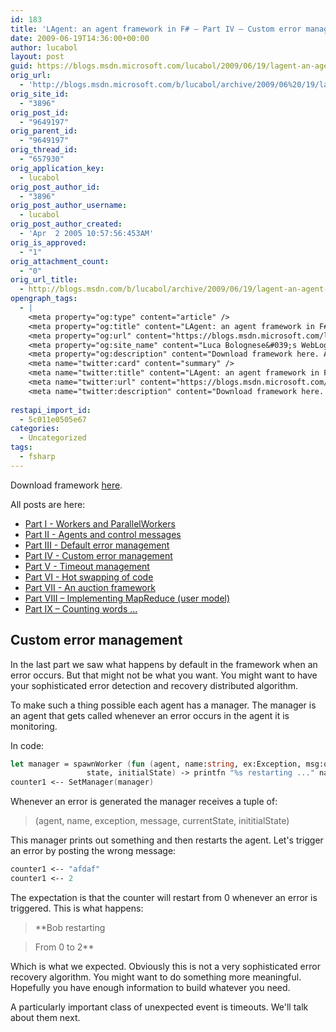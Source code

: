 ```yaml
---
id: 183
title: 'LAgent: an agent framework in F# – Part IV – Custom error management'
date: 2009-06-19T14:36:00+00:00
author: lucabol
layout: post
guid: https://blogs.msdn.microsoft.com/lucabol/2009/06/19/lagent-an-agent-framework-in-f-part-iv-custom-error-management/
orig_url:
  - 'http://blogs.msdn.microsoft.com/b/lucabol/archive/2009/06%20/19/lagent-an-agent-framework-in-f-part-iv-custom-error-management.aspx'
orig_site_id:
  - "3896"
orig_post_id:
  - "9649197"
orig_parent_id:
  - "9649197"
orig_thread_id:
  - "657930"
orig_application_key:
  - lucabol
orig_post_author_id:
  - "3896"
orig_post_author_username:
  - lucabol
orig_post_author_created:
  - 'Apr  2 2005 10:57:56:453AM'
orig_is_approved:
  - "1"
orig_attachment_count:
  - "0"
orig_url_title:
  - http://blogs.msdn.com/b/lucabol/archive/2009/06/19/lagent-an-agent-framework-in-f-part-iv-custom-error-management.aspx
opengraph_tags:
  - |
    <meta property="og:type" content="article" />
    <meta property="og:title" content="LAgent: an agent framework in F# &ndash; Part IV &ndash; Custom error management" />
    <meta property="og:url" content="https://blogs.msdn.microsoft.com/lucabol/2009/06/19/lagent-an-agent-framework-in-f-part-iv-custom-error-management/" />
    <meta property="og:site_name" content="Luca Bolognese&#039;s WebLog" />
    <meta property="og:description" content="Download framework here. All posts are here: Part I  - Workers and ParallelWorkers Part II  - Agents and control messages Part III  - Default error management Part IV  - Custom error management Part V  - Timeout management Part VI  - Hot swapping of code Part VII  - An auction framework Part VIII – Implementing MapReduce..." />
    <meta name="twitter:card" content="summary" />
    <meta name="twitter:title" content="LAgent: an agent framework in F# &ndash; Part IV &ndash; Custom error management" />
    <meta name="twitter:url" content="https://blogs.msdn.microsoft.com/lucabol/2009/06/19/lagent-an-agent-framework-in-f-part-iv-custom-error-management/" />
    <meta name="twitter:description" content="Download framework here. All posts are here: Part I  - Workers and ParallelWorkers Part II  - Agents and control messages Part III  - Default error management Part IV  - Custom error management Part V  - Timeout management Part VI  - Hot swapping of code Part VII  - An auction framework Part VIII – Implementing MapReduce..." />
    
restapi_import_id:
  - 5c011e0505e67
categories:
  - Uncategorized
tags:
  - fsharp
---
```

Download framework [here](http://code.msdn.microsoft.com/LAgent).

All posts are here:

  * [Part I  - Workers and ParallelWorkers](http://blogs.msdn.com/lucabol/archive/2009/05/29/lagent-an-agent-framework-in-f-part-i-workers-and-parallelworkers.aspx) 
  * [Part II  - Agents and control messages](http://blogs.msdn.com/lucabol/archive/2009/06/05/lagent-an-agent-framework-in-f-part-ii-agents-and-control-messages.aspx) 
  * [Part III  - Default error management](http://blogs.msdn.com/lucabol/archive/2009/06/12/lagent-an-agent-framework-in-f-part-iii-default-error-management.aspx) 
  * [Part IV  - Custom error management](http://blogs.msdn.com/lucabol/archive/2009/06/19/lagent-an-agent-framework-in-f-part-iv-custom-error-management.aspx) 
  * [Part V  - Timeout management](http://blogs.msdn.com/lucabol/archive/2009/06/26/lagent-an-agent-framework-in-f-part-v-timeout-management.aspx) 
  * [Part VI  - Hot swapping of code](http://blogs.msdn.com/lucabol/archive/2009/07/03/lagent-an-agent-framework-in-f-part-vi-hot-swapping-of-code-and-something-silly.aspx) 
  * [Part VII  - An auction framework](http://blogs.msdn.com/lucabol/archive/2009/07/10/lagent-an-agent-framework-in-f-part-vii-an-auction-application.aspx) 
  * [Part VIII – Implementing MapReduce (user model)](http://blogs.msdn.com/lucabol/archive/2009/09/04/lagent-an-agent-framework-in-f-part-viii-implementing-mapreduce-user-model.aspx) 
  * [Part IX – Counting words …](http://blogs.msdn.com/lucabol/archive/2009/09/18/lagent-an-agent-framework-in-f-part-ix-counting-words.aspx)&#160; 

## Custom error management

In the last part we saw what happens by default in the framework when an error occurs. But that might not be what you want. You might want to have your sophisticated error detection and recovery distributed algorithm.

To make such a thing possible each agent has a manager. The manager is an agent that gets called whenever an error occurs in the agent it is monitoring.

In code:

```fsharp
let manager = spawnWorker (fun (agent, name:string, ex:Exception, msg:obj,
                 state, initialState) -> printfn "%s restarting ..." name; agent <-- Restart)
counter1 <-- SetManager(manager)
```

Whenever an error is generated the manager receives a tuple of:

> (agent, name, exception, message, currentState, inititialState)

This manager prints out something and then restarts the agent. Let's trigger an error by posting the wrong message:

```fsharp
counter1 <-- "afdaf"
counter1 <-- 2
```

The expectation is that the counter will restart from 0 whenever an error is triggered. This is what happens:

> **Bob restarting
        
>   
> From 0 to 2**

Which is what we expected. Obviously this is not a very sophisticated error recovery algorithm. You might want to do something more meaningful. Hopefully you have enough information to build whatever you need.

A particularly important class of unexpected event is timeouts. We'll talk about them next.
